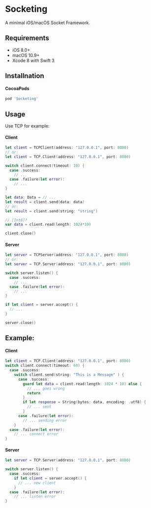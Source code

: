 # Socketing

A minimal iOS/macOS Socket Framework.

## Requirements

* iOS 8.0+
* macOS 10.9+
* Xcode 8 with Swift 3

## Installnation

#### CocoaPods

```ruby
pod 'Socketing'
```
## Usage

Use TCP for example:

#### Client

``` swift
let client = TCPClient(address: "127.0.0.1", port: 8080)
// or:
let client = TCP.Client(address: "127.0.0.1", port: 8080)
```

``` swift
switch client.connect(timeout: 10) {
  case .success:
    // ...
  case .failure(let error):
    // ...
}
```

``` swift
let data: Data = // ...
let result = client.send(data: data)
// or:
let result = client.send(string: "string")
```

``` swift
// [Int8]?
var data = client.read(length: 1024*10)
```

``` swift
client.close()
```

#### Server

```swift
let server = TCPServer(address: "127.0.0.1", port: 8080)
// or:
let server = TCP.Server(address: "127.0.0.1", port: 8080)
```

```swift
switch server.listen() {
  case .success:
    // ...
  case .failure(let error):
    // ...
}
```

```swift
if let client = server.accept() {
  // ...
}
```

```swift
server.close()
```

## Example:

#### Client

``` swift
let client = TCP.Client(address: "127.0.0.1", port: 8080)
switch client.connect(timeout: 60) {
  case .success:
    switch client.send(string: "This is a Message" ) {
      case .success:
        guard let data = client.read(length: 1024 * 10) else {
          // ... goes wrong
          return
        }
        if let response = String(bytes: data, encoding: .utf8) {
          // ... sent
        }
      case .failure(let error):
        // ... sending error
    }
  case .failure(let error):
    // ... connect error
}
```

#### Server

``` swift
let server = TCP.Server(address: "127.0.0.1", port: 8080)

switch server.listen() {
  case .success:
    if let client = server.accept() {
      // ... new client
    }
  case .failure(let error):
    // ... listen error
}
```
